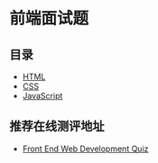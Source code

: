 # 前端面试题

## 目录
- [HTML](./html)
- [CSS](./css)
- [JavaScript](./javascript)

## 推荐在线测评地址
- [Front End Web Development Quiz](http://davidshariff.com/quiz/)